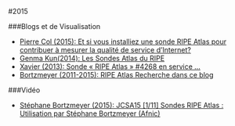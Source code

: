 #2015
    
###Blogs et de Visualisation

* [Pierre Col (2015): Et si vous installiez une sonde RIPE Atlas pour contribuer à mesurer la qualité de service d’Internet?](http://www.zdnet.fr/actualites/et-si-vous-installiez-une-sonde-ripe-atlas-pour-contribuer-a-mesurer-la-qualite-de-service-d-internet-39801231.htm)
* [Genma Kun(2014): Les Sondes Atlas du RIPE](http://genma.free.fr/?Les-Sondes-Atlas-du-RIPE)
* [Xavier (2013): Sonde « RIPE Atlas » #4268 en service …](http://www.collet-matrat.com/?p=2470)
* [Bortzmeyer (2011-2015): RIPE Atlas Recherche dans ce blog](http://www.bortzmeyer.org/search?pattern=atlas%20&%20http://www.bortzmeyer.org/atlas-yaounde.html%20&%20http://www.bortzmeyer.org/atlas-udm.html)

###Vidéo

* [Stéphane Bortzmeyer (2015): JCSA15 [1/11] Sondes RIPE Atlas : Utilisation par Stéphane Bortzmeyer (Afnic)](https://www.youtube.com/watch?v=UmCtwTkhnb0)
   
   
